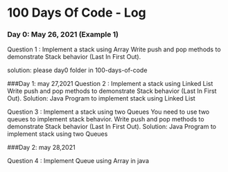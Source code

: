 # 100 Days Of Code - Log

### Day 0: May 26, 2021 (Example 1)

Question 1 : Implement a stack using Array
Write push and pop methods to demonstrate Stack behavior (Last In First Out).

solution: please day0 folder in 100-days-of-code

###Day 1: may 27,2021
Question 2 : Implement a stack using Linked List
Write push and pop methods to demonstrate Stack behavior (Last In First Out).
Solution: Java Program to implement stack using Linked List

Question 3 : Implement a stack using two Queues
You need to use two queues to implement stack behavior. Write push and pop methods to demonstrate Stack behavior (Last In First Out).
Solution: Java Program to implement stack using two Queues

###Day 2: may 28,2021

Question 4 : Implement Queue using Array in java